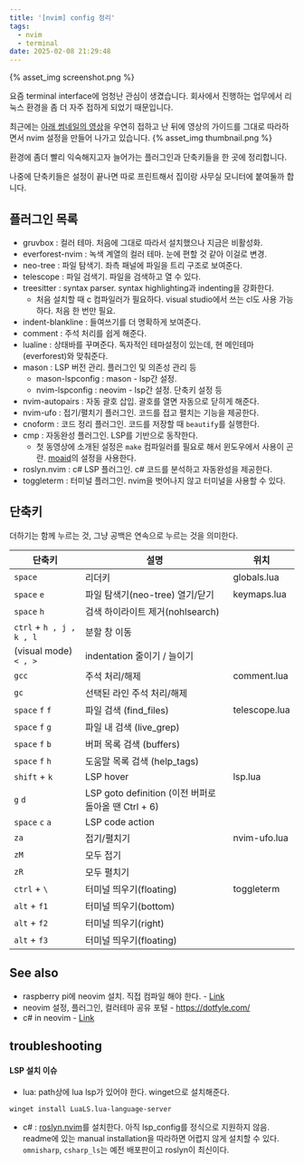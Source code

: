 ```yaml
---
title: '[nvim] config 정리'
tags:
  - nvim
  - terminal
date: 2025-02-08 21:29:48
---
```


{% asset_img screenshot.png %}

요즘 terminal interface에 엄청난 관심이 생겼습니다. 
회사에서 진행하는 업무에서 리눅스 환경을 좀 더 자주 접하게 되었기 때문입니다. 

최근에는 [아래 썸네일의 영상](https://youtu.be/u6S71cpMfw8?si=VEnZWmiz_3HJ60BO)을 우연히 접하고 난 뒤에 영상의 가이드를 그대로 따라하면서 nvim 설정을 만들어 나가고 있습니다. 
{% asset_img thumbnail.png %}

환경에 좀더 빨리 익숙해지고자 늘어가는 플러그인과 단축키들을 한 곳에 정리합니다.

나중에 단축키들은 설정이 끝나면 따로 프린트해서 집이랑 사무실 모니터에 붙여둘까 합니다.

<!--more-->

## 플러그인 목록

* gruvbox : 컬러 테마. 처음에 그대로 따라서 설치했으나 지금은 비활성화.
* everforest-nvim : 녹색 계열의 컬러 테마. 눈에 편할 것 같아 이걸로 변경.
* neo-tree : 파일 탐색기. 좌측 패널에 파일을 트리 구조로 보여준다.
* telescope : 파일 검색기. 파일을 검색하고 열 수 있다.
* treesitter : syntax parser. syntax highlighting과 indenting을 강화한다.
  - 처음 설치할 때 c 컴파일러가 필요하다. visual studio에서 쓰는 cl도 사용 가능하다. 처음 한 번만 필요. 
* indent-blankline : 들여쓰기를 더 명확하게 보여준다.
* comment : 주석 처리를 쉽게 해준다.
* lualine : 상태바를 꾸며준다. 독자적인 테마설정이 있는데, 현 메인테마(everforest)와 맞춰준다.
* mason : LSP 버전 관리. 플러그인 및 의존성 관리 등
  * mason-lspconfig : mason - lsp간 설정. 
  * nvim-lspconfig : neovim - lsp간 설정. 단축키 설정 등
* nvim-autopairs : 자동 괄호 삽입. 괄호를 열면 자동으로 닫히게 해준다.
* nvim-ufo : 접기/펼치기 플러그인. 코드를 접고 펼치는 기능을 제공한다.
* cnoform : 코드 정리 플러그인. 코드를 저장할 때 `beautify`를 실행한다.
* cmp : 자동완성 플러그인. LSP를 기반으로 동작한다.
  - 첫 동영상에 소개된 설정은 `make` 컴파일러를 필요로 해서 윈도우에서 사용이 곤란. [moaid](https://github.com/MoaidHathot/Neovim-Moaid/blob/main/config/nvim/lua/plugins/cmp.lua)의 설정을 사용한다.
* roslyn.nvim : c# LSP 플러그인. c# 코드를 분석하고 자동완성을 제공한다.
* toggleterm : 터미널 플러그인. nvim을 벗어나지 않고 터미널을 사용할 수 있다.

## 단축키

더하기는 함께 누르는 것, 그냥 공백은 연속으로 누르는 것을 의미한다.

| 단축키 | 설명 | 위치 |
| --- | --- | --- |
| `space`                  | 리더키 | globals.lua |
| `space` `e`              | 파일 탐색기(neo-tree) 열기/닫기 | keymaps.lua |
| `space` `h`              | 검색 하이라이트 제거(nohlsearch) | |
| `ctrl` + `h , j , k , l` | 분할 창 이동 | |
| (visual mode) `< , >`    | indentation 줄이기 / 늘이기 | |
| `gcc`                    | 주석 처리/해제 | comment.lua |
| `gc`                     | 선택된 라인 주석 처리/해제 | |
| `space` `f` `f`          | 파일 검색 (find_files) | telescope.lua |
| `space` `f` `g`          | 파일 내 검색 (live_grep) | |
| `space` `f` `b`          | 버퍼 목록 검색 (buffers) | |
| `space` `f` `h`          | 도움말 목록 검색 (help_tags) | |
| `shift` + `k`            | LSP hover | lsp.lua |
| `g` `d`                  | LSP goto definition (이전 버퍼로 돌아올 땐 Ctrl + 6)| |
| `space` `c` `a`          | LSP code action | |
| `za`                     | 접기/펼치기 | nvim-ufo.lua |
| `zM`                     | 모두 접기 | |
| `zR`                     | 모두 펼치기 | |
| `ctrl` + `\`             | 터미널 띄우기(floating) | toggleterm |
| `alt` + `f1`             | 터미널 띄우기(bottom) | |
| `alt` + `f2`             | 터미널 띄우기(right) | |
| `alt` + `f3`             | 터미널 띄우기(floating) | |


## See also

* raspberry pi에 neovim 설치. 직접 컴파일 해야 한다. - [Link](https://luther.io/articles/how-to-install-neovim-on-raspberry-pi/)
* neovim 설정, 플러그인, 컬러테마 공유 포털 - https://dotfyle.com/
* c# in neovim - [Link](https://www.reddit.com/r/neovim/comments/1eikoyu/does_anyone_tried_omnisharp_in_neovim/?rdt=46411)


## troubleshooting

#### LSP 설치 이슈

* lua: path상에 lua lsp가 있어야 한다. winget으로 설치해준다.

```
winget install LuaLS.lua-language-server
```

* c# : [roslyn.nvim](https://github.com/seblyng/roslyn.nvim)를 설치한다. 아직 lsp_config를 정식으로 지원하지 않음. readme에 있는 manual installation을 따라하면 어렵지 않게 설치할 수 있다. `omnisharp`, `csharp_ls`는 예전 배포판이고 roslyn이 최신이다. 

